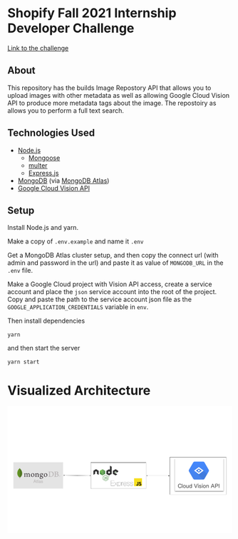 # Shopify Fall 2021 Internship Developer Challenge

[Link to the challenge](https://docs.google.com/document/d/1ZKRywXQLZWOqVOHC4JkF3LqdpO3Llpfk_CkZPR8bjak/edit#)

## About

This repository has the builds Image Repostory API that allows you to upload images with other metadata as well as allowing Google Cloud Vision API to produce more metadata tags about the image. The repostoiry as allows you to perform a full text search.

## Technologies Used

- [Node.js](https://nodejs.org/en/)
  - [Mongoose](https://mongoosejs.com/docs/)
  - [multer](https://github.com/expressjs/multer)
  - [Express.js](https://expressjs.com/)
- [MongoDB](https://www.mongodb.com/) (via [MongoDB Atlas](https://www.mongodb.com/cloud/atlas))
- [Google Cloud Vision API](https://cloud.google.com/vision)

## Setup

Install Node.js and yarn.

Make a copy of `.env.example` and name it `.env`

Get a MongoDB Atlas cluster setup, and then copy the connect url (with admin and password in the url) and paste it as value of `MONGODB_URL` in the `.env` file.

Make a Google Cloud project with Vision API access, create a service account and place the `json` service account into the root of the project. Copy and paste the path to the service account json file as the `GOOGLE_APPLICATION_CREDENTIALS` variable in `env`.

Then install dependencies

```
yarn
```

and then start the server

```
yarn start
```

# Visualized Architecture

![](./pics/visual-architecture.png)
